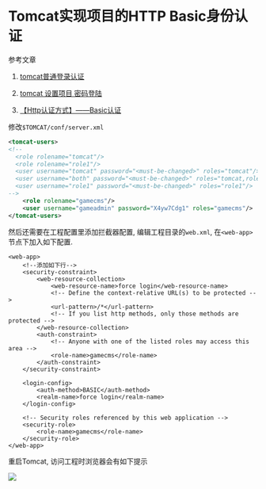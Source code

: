# Tomcat实现项目的HTTP Basic身份认证

参考文章

1. [tomcat普通登录认证](http://blog.csdn.net/xbtx123/article/details/50716382)

2. [tomcat 设置项目 密码登陆](http://blog.51cto.com/53cto/1754424)

3. [【Http认证方式】——Basic认证](http://blog.csdn.net/u013177446/article/details/54135520)

修改`$TOMCAT/conf/server.xml`

```xml
<tomcat-users>
<!--
  <role rolename="tomcat"/>
  <role rolename="role1"/>
  <user username="tomcat" password="<must-be-changed>" roles="tomcat"/>
  <user username="both" password="<must-be-changed>" roles="tomcat,role1"/>
  <user username="role1" password="<must-be-changed>" roles="role1"/>
-->
    <role rolename="gamecms"/>
    <user username="gameadmin" password="X4yw7Cdg1" roles="gamecms"/>
</tomcat-users>

```

然后还需要在工程配置里添加拦截器配置, 编辑工程目录的`web.xml`, 在`<web-app>`节点下加入如下配置.

```
<web-app>
    <!--添加如下行-->
    <security-constraint>
        <web-resource-collection>
            <web-resource-name>force login</web-resource-name>
            <!-- Define the context-relative URL(s) to be protected -->
            <url-pattern>/*</url-pattern>
            <!-- If you list http methods, only those methods are protected -->
        </web-resource-collection>
        <auth-constraint>
            <!-- Anyone with one of the listed roles may access this area -->
            <role-name>gamecms</role-name>
        </auth-constraint>
    </security-constraint>

    <login-config>   
        <auth-method>BASIC</auth-method> 
        <realm-name>force login</realm-name>
    </login-config>

    <!-- Security roles referenced by this web application -->
    <security-role>
        <role-name>gamecms</role-name>
    </security-role>  
</web-app>
```

重启Tomcat, 访问工程时浏览器会有如下提示

![](https://gitimg.generals.space/be0d8af59f812bcd18f1155a56bec3d1.png)

